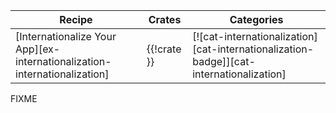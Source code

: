 | Recipe | Crates | Categories |
|--------|--------|------------|
| [Internationalize Your App][ex-internationalization-internationalization] | {{!crate }} | [![cat-internationalization][cat-internationalization-badge]][cat-internationalization] |

<div class="hidden">
FIXME
</div>
